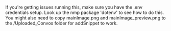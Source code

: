 If you're getting issues running this, make sure you have the .env credentials setup. Look up the nmp package 'dotenv' to see how to do this.
You might also need to copy mainImage.png and mainImage_preview.png to the /Uploaded_Convos folder for addSnippet to work.